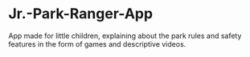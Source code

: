 # Jr.-Park-Ranger-App
App made for little children, explaining about the park rules and safety features in the form of games and descriptive videos. 
